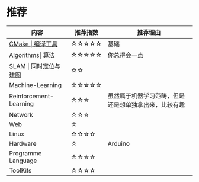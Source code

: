 # 推荐

| 内容                                   | 推荐指数   | 推荐理由                                             |
| -------------------------------------- | ---------- | ---------------------------------------------------- |
| [CMake  \| 编译工具](./ToolKits/Cmake) | ☆☆☆☆☆ | 基础                                                 |
| Algorithms\| 算法                     | ☆☆☆☆☆ | 你总得会一点                                         |
| SLAM \| 同时定位与建图               | ☆☆       |                                                      |
| Machine-Learning                       | ☆☆☆☆☆ |                                                      |
| Reinforcement-Learning                 | ☆☆☆     | 虽然属于机器学习范畴，但是还是想单独拿出来，比较有趣 |
| Network                                | ☆☆☆     |                                                      |
| Web                                    | ☆         |                                                      |
| Linux                                  | ☆☆☆☆   |                                                      |
| Hardware                               | ☆         | Arduino                                              |
| Programme Language                     | ☆☆☆☆   |                                                      |
| ToolKits                               | ☆☆☆☆   |                                                      |
